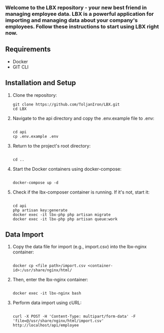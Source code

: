 ### Welcome to the LBX repository - your new best friend in managing employee data. LBX is a powerful application for importing and managing data about your company's employees. Follow these instructions to start using LBX right now.

## Requirements
- Docker
- GIT CLI

## Installation and Setup

1. Clone the repository:

   ```shell
   git clone https://github.com/ToljanIron/LBX.git
   cd LBX
   
2. Navigate to the api directory and copy the .env.example file to .env:
   ```shell
   
   cd api
   cp .env.example .env
   
3. Return to the project's root directory:
   ```shell
   
   cd ..
   
4. Start the Docker containers using docker-compose:
   ```shell
   
   docker-compose up -d
   
5. Check if the lbx-composer container is running. If it's not, start it:
    ```shell
    
    cd api
    php artisan key:generate
    docker exec -it lbx-php php artisan migrate
    docker exec -it lbx-php php artisan queue:work

## Data Import
   1. Copy the data file for import (e.g., import.csv) into the lbx-nginx container:
      ```shell
      
      docker cp <file path>/import.csv <container-id>:/usr/share/nginx/html/
      
   2. Then, enter the lbx-nginx container:
      ```shell
      
      docker exec -it lbx-nginx bash
      
   3. Perform data import using cURL:
      ```shell
      
      curl -X POST -H 'Content-Type: multipart/form-data' -F 'file=@/usr/share/nginx/html/import.csv' http://localhost/api/employee
